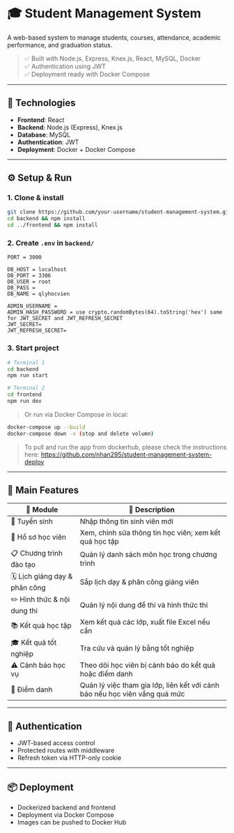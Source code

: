 
# 🎓 Student Management System

A web-based system to manage students, courses, attendance, academic performance, and graduation status.

> ✅ Built with Node.js, Express, Knex.js, React, MySQL, Docker  
> ✅ Authentication using JWT  
> ✅ Deployment ready with Docker Compose

---

## 🚀 Technologies

- **Frontend**: React
- **Backend**: Node.js (Express), Knex.js
- **Database**: MySQL
- **Authentication**: JWT
- **Deployment**: Docker + Docker Compose

---

## ⚙️ Setup & Run

### 1. Clone & install

```bash
git clone https://github.com/your-username/student-management-system.git
cd backend && npm install
cd ../frontend && npm install
```

### 2. Create `.env` in `backend/`

```env
PORT = 3000

DB_HOST = localhost
DB_PORT = 3306
DB_USER = root
DB_PASS = 
DB_NAME = qlyhocvien

ADMIN_USERNAME = 
ADMIN_HASH_PASSWORD = use crypto.randomBytes(64).toString('hex') same for JWT_SECRET and JWT_REFRESH_SECRET
JWT_SECRET= 
JWT_REFRESH_SECRET=
```

### 3. Start project

```bash
# Terminal 1
cd backend
npm run start

# Terminal 2
cd frontend
npm run dev
```

> Or run via Docker Compose in local:
```bash
docker-compose up --build
docker-compose down -v (stop and delete volumn)

```
> To pull and run the app from dockerhub, please check the instructions here:
https://github.com/nhan295/student-management-system-deploy
---

## 🧩 Main Features

| 🧩 Module                        | 📝 Description                                                                 |
|----------------------------------|--------------------------------------------------------------------------------|
| 📘 Tuyển sinh                   | Nhập thông tin sinh viên mới                                                   |
| 👤 Hồ sơ học viên              | Xem, chỉnh sửa thông tin học viên; xem kết quả học tập                        |
| 📋 Chương trình đào tạo        | Quản lý danh sách môn học trong chương trình                                  |
| 🗓️ Lịch giảng dạy & phân công | Sắp lịch dạy & phân công giảng viên                                           |
| ✏️ Hình thức & nội dung thi    | Quản lý nội dung đề thi và hình thức thi                                      |
| 📚 Kết quả học tập             | Xem kết quả các lớp, xuất file Excel nếu cần                                   |
| 🎓 Kết quả tốt nghiệp          | Tra cứu và quản lý bằng tốt nghiệp                                             |
| ⚠️ Cảnh báo học vụ             | Theo dõi học viên bị cảnh báo do kết quả hoặc điểm danh                       |
| 📝 Điểm danh                   | Quản lý việc tham gia lớp, liên kết với cảnh báo nếu học viên vắng quá mức     |

---

## 🔐 Authentication

- JWT-based access control
- Protected routes with middleware
- Refresh token via HTTP-only cookie

---

## 📦 Deployment

- Dockerized backend and frontend
- Deployment via Docker Compose
- Images can be pushed to Docker Hub


